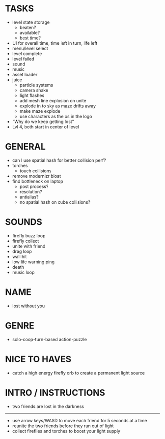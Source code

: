 # TASKS

- level state storage
  - beaten?
  - available?
  - best time?
- UI for overall time, time left in turn, life left
- menu/level select
- level complete
- level failed
- sound
- music
- asset loader
- juice
  - particle systems
  - camera shake
  - light flashes
  - add mesh line explosion on unite
  - explode in to sky as maze drifts away
  - make maze explode
  - use characters as the os in the logo
- “Why do we keep getting lost”
- Lvl 4, both start in center of level

# GENERAL

- can I use spatial hash for better collision perf?
- torches
  - touch collisions
- remove modernizr bloat
- find bottleneck on laptop
  - post process?
  - resolution?
  - antialias?
  - no spatial hash on cube collisions?

# SOUNDS

- firefly buzz loop
- firefly collect
- unite with friend
- drag loop
- wall hit
- low life warning ping
- death
- music loop

# NAME

- lost without you

# GENRE

- solo-coop-turn-based action-puzzle

# NICE TO HAVES

- catch a high energy firefly orb to create a permanent light source

# INTRO / INSTRUCTIONS

- two friends are lost in the darkness
---
- use arrow keys/WASD to move each friend for 5 seconds at a time
- reunite the two friends before they run out of light
- collect fireflies and torches to boost your light supply
